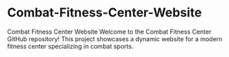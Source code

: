# Combat-Fitness-Center-Website
Combat Fitness Center Website Welcome to the Combat Fitness Center GitHub repository! This project showcases a dynamic website for a modern fitness center specializing in combat sports. 
